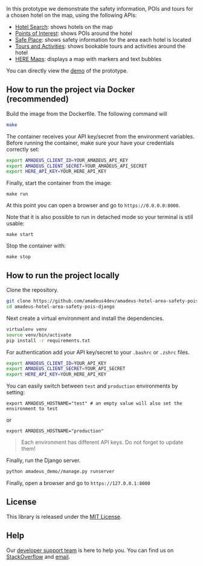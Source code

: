 In this prototype we demonstrate the safety information, POIs and tours for a chosen hotel on the map, using the following APIs:
- [Hotel Search](https://developers.amadeus.com/self-service/category/hotel/api-doc/hotel-search): shows hotels on the map
- [Points of Interest](https://developers.amadeus.com/self-service/category/destination-content/api-doc/points-of-interest): shows POIs around the hotel
- [Safe Place](https://developers.amadeus.com/self-service/category/destination-content/api-doc/safe-place-api): shows safety information for the area each hotel is located
- [Tours and Activities](https://developers.amadeus.com/self-service/category/destination-content/api-doc/tours-and-activities/api-reference): shows bookable tours and activities around the hotel
- [HERE Maps](https://developer.here.com/): displays a map with markers and text bubbles

You can directly view the [demo](https://amadeus4dev-hotel-pois-safety.herokuapp.com/) of the prototype.

## How to run the project via Docker (recommended)

Build the image from the Dockerfile. The following command will 

```sh
make
```

The container receives your API key/secret from the environment variables.
Before running the container, make sure your have your credentials correctly
set:

```sh
export AMADEUS_CLIENT_ID=YOUR_AMADEUS_API_KEY
export AMADEUS_CLIENT_SECRET=YOUR_AMADEUS_API_SECRET
export HERE_API_KEY=YOUR_HERE_API_KEY
```

Finally, start the container from the image:

```
make run
```

At this point you can open a browser and go to `https://0.0.0.0:8000`.

Note that it is also possible to run in detached mode so your terminal is still
usable:

```
make start
```

Stop the container with:

```
make stop
```

## How to run the project locally

Clone the repository.

```sh
git clone https://github.com/amadeus4dev/amadeus-hotel-area-safety-pois-django.git
cd amadeus-hotel-area-safety-pois-django
```

Next create a virtual environment and install the dependencies.

```sh
virtualenv venv
source venv/bin/activate
pip install -r requirements.txt
```

For authentication add your API key/secret to your `.bashrc` or `.zshrc` files.

```sh
export AMADEUS_CLIENT_ID=YOUR_API_KEY
export AMADEUS_CLIENT_SECRET=YOUR_API_SECRET
export HERE_API_KEY=YOUR_HERE_API_KEY
```

You can easily switch between `test` and `production` environments by setting:

```
export AMADEUS_HOSTNAME="test" # an empty value will also set the environment to test
```

or

```
export AMADEUS_HOSTNAME="production"
```

> Each environment has different API keys. Do not forget to update them!

Finally, run the Django server.

```sh
python amadeus_demo//manage.py runserver
```

Finally, open a browser and go to `https://127.0.0.1:8000`

## License

This library is released under the [MIT License](LICENSE).

## Help

Our [developer support team](https://developers.amadeus.com/support) is here
to help you. You can find us on
[StackOverflow](https://stackoverflow.com/questions/tagged/amadeus) and
[email](mailto:developers@amadeus.com).

